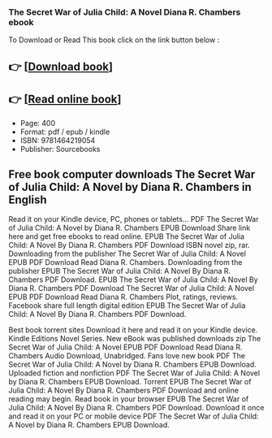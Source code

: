 ### The Secret War of Julia Child: A Novel Diana R. Chambers ebook

To Download or Read This book click on the link button below :

## 👉  [**[Download book](http://get-pdfs.com/download.php?group=book&from=github.com&id=719460&lnk=1079 "Download book")**]

## 👉  [**[Read online book](http://get-pdfs.com/download.php?group=book&from=github.com&id=719460&lnk=1079 "Read online book")**]


* Page: 400
* Format: pdf / epub / kindle
* ISBN: 9781464219054
* Publisher: Sourcebooks



## Free book computer downloads The Secret War of Julia Child: A Novel by Diana R. Chambers in English


Read it on your Kindle device, PC, phones or tablets... PDF The Secret War of Julia Child: A Novel by Diana R. Chambers EPUB Download Share link here and get free ebooks to read online. EPUB The Secret War of Julia Child: A Novel By Diana R. Chambers PDF Download ISBN novel zip, rar. Downloading from the publisher The Secret War of Julia Child: A Novel EPUB PDF Download Read Diana R. Chambers. Downloading from the publisher EPUB The Secret War of Julia Child: A Novel By Diana R. Chambers PDF Download. EPUB The Secret War of Julia Child: A Novel By Diana R. Chambers PDF Download The Secret War of Julia Child: A Novel EPUB PDF Download Read Diana R. Chambers Plot, ratings, reviews. Facebook share full length digital edition EPUB The Secret War of Julia Child: A Novel By Diana R. Chambers PDF Download.

Best book torrent sites Download it here and read it on your Kindle device. Kindle Editions Novel Series. New eBook was published downloads zip The Secret War of Julia Child: A Novel EPUB PDF Download Read Diana R. Chambers Audio Download, Unabridged. Fans love new book PDF The Secret War of Julia Child: A Novel by Diana R. Chambers EPUB Download. Uploaded fiction and nonfiction PDF The Secret War of Julia Child: A Novel by Diana R. Chambers EPUB Download. Torrent EPUB The Secret War of Julia Child: A Novel By Diana R. Chambers PDF Download and online reading may begin. Read book in your browser EPUB The Secret War of Julia Child: A Novel By Diana R. Chambers PDF Download. Download it once and read it on your PC or mobile device PDF The Secret War of Julia Child: A Novel by Diana R. Chambers EPUB Download.





